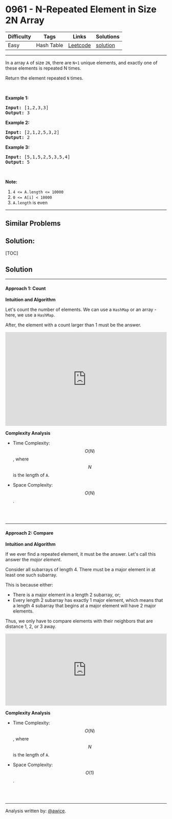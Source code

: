 # 0961 - N-Repeated Element in Size 2N Array

Difficulty  | Tags | Links | Solutions
----------- | ---- | ----- | -----
Easy | Hash Table | [Leetcode](https://leetcode.com/problems/n-repeated-element-in-size-2n-array) | [solution](https://leetcode.com/problems/n-repeated-element-in-size-2n-array/solution/)


-----------

<p>In a array <code>A</code> of size <code>2N</code>, there are <code>N+1</code> unique elements, and exactly one of these elements is repeated N times.</p>

<p>Return the element repeated <code>N</code> times.</p>

<p>&nbsp;</p>

<ol>
</ol>

<div>
<p><strong>Example 1:</strong></p>

<pre>
<strong>Input: </strong><span id="example-input-1-1">[1,2,3,3]</span>
<strong>Output: </strong><span id="example-output-1">3</span>
</pre>

<div>
<p><strong>Example 2:</strong></p>

<pre>
<strong>Input: </strong><span id="example-input-2-1">[2,1,2,5,3,2]</span>
<strong>Output: </strong><span id="example-output-2">2</span>
</pre>

<div>
<p><strong>Example 3:</strong></p>

<pre>
<strong>Input: </strong><span id="example-input-3-1">[5,1,5,2,5,3,5,4]</span>
<strong>Output: </strong><span id="example-output-3">5</span>
</pre>

<p>&nbsp;</p>

<p><strong>Note:</strong></p>

<ol>
	<li><code>4 &lt;= A.length &lt;= 10000</code></li>
	<li><code>0 &lt;= A[i] &lt; 10000</code></li>
	<li><code>A.length</code> is even</li>
</ol>
</div>
</div>
</div>


-----------


## Similar Problems




## Solution:

[TOC]

## Solution
---
#### Approach 1: Count

**Intuition and Algorithm**

Let's count the number of elements.  We can use a `HashMap` or an array - here, we use a `HashMap`.

After, the element with a count larger than 1 must be the answer.

<iframe src="https://leetcode.com/playground/Xu4ee6QT/shared" frameBorder="0" width="100%" height="293" name="Xu4ee6QT"></iframe>

**Complexity Analysis**

* Time Complexity:  $$O(N)$$, where $$N$$ is the length of `A`.

* Space Complexity:  $$O(N)$$.
<br />
<br />


---
#### Approach 2: Compare

**Intuition and Algorithm**

If we ever find a repeated element, it must be the answer.  Let's call this answer the *major element*.

Consider all subarrays of length 4.  There must be a major element in at least one such subarray.

This is because either:

* There is a major element in a length 2 subarray, or;
* Every length 2 subarray has exactly 1 major element, which means that a length 4 subarray that begins at a major element will have 2 major elements.

Thus, we only have to compare elements with their neighbors that are distance 1, 2, or 3 away.

<iframe src="https://leetcode.com/playground/9URvAsjC/shared" frameBorder="0" width="100%" height="225" name="9URvAsjC"></iframe>

**Complexity Analysis**

* Time Complexity:  $$O(N)$$, where $$N$$ is the length of `A`.

* Space Complexity:  $$O(1)$$.
<br />
<br />


---
Analysis written by: [@awice](https://leetcode.com/awice).
